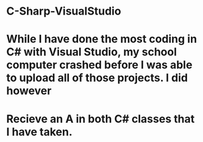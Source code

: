 # C-Sharp-VisualStudio
# While I have done the most coding in C# with Visual Studio, my school computer crashed before I was able to upload all of those projects. I did however
# Recieve an A in both C# classes that I have taken.
